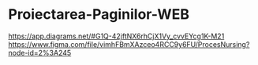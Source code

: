 # Proiectarea-Paginilor-WEB
https://app.diagrams.net/#G1Q-42jftNX6rhCjX1Vy_cvvEYcg1K-M21
https://www.figma.com/file/vimhFBmXAzceo4RCC9y6FU/ProcesNursing?node-id=2%3A245
